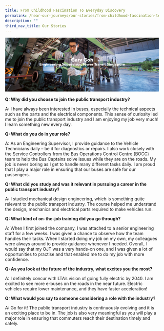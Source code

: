 ```yaml
---
title: From Childhood Fascination To Everyday Discovery
permalink: /hear-our-journeys/our-stories/from-childhood-fascination-to-everyday-discovery/
description: ""
third_nav_title: Our Stories
---
```

![](/images/from%20childhood%20to%20everyday%20discovery%20-%20gary.png)

**Q: Why did you choose to join the public transport industry?**

A: I have always been interested in buses, especially the technical aspects such as the parts and the electrical components. This sense of curiosity led me to join the public transport industry and I am enjoying my job very much! I learn something new every day.

**Q: What do you do in your role?**

A: As an Engineering Supervisor, I provide guidance to the Vehicle Technicians daily – be it for diagnostics or repairs. I also work closely with the Service Controllers from the Bus Operations Control Centre (BOCC) team to help the Bus Captains solve issues while they are on the roads. My job is never boring as I get to handle many different tasks daily. I am proud that I play a major role in ensuring that our buses are safe for our passengers.

**Q: What did you study and was it relevant in pursuing a career in the public transport industry?**

A: I studied mechanical design engineering, which is something quite relevant to the public transport industry. The course helped me understand the design, mechanics and electrical parts required to make vehicles run.

**Q: What kind of on-the-job training did you go through?**

A: When I first joined the company, I was attached to a senior engineering staff for a few weeks. I was given a chance to observe how the team handles their tasks. When I started doing my job on my own, my colleagues were always around to provide guidance whenever I needed. Overall, I would say that my OJT was a very hands-on one, and I was given a lot of opportunities to practise and that enabled me to do my job with more confidence.

**Q: As you look at the future of the industry, what excites you the most?**

A: I definitely concur with LTA’s vision of going fully electric by 2040. I am excited to see more e-buses on the roads in the near future. Electric vehicles require lower maintenance, and they have faster acceleration!

**Q: What would you say to someone considering a role with the industry?**

A: Go for it! The public transport industry is continuously evolving and it is an exciting place to be in. The job is also very meaningful as you will play a major role in ensuring that commuters reach their destination timely and safely.